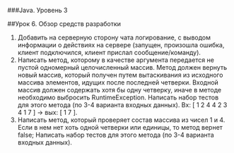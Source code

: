 ###Java. Уровень 3

##Урок 6. Обзор средств разработки
1. Добавить на серверную сторону чата логирование, с выводом информации о действиях на сервере (запущен, произошла ошибка, клиент подключился, клиент прислал сообщение/команду).
2. Написать метод, которому в качестве аргумента передается не пустой одномерный целочисленный массив. Метод должен вернуть новый массив, который получен путем вытаскивания из исходного массива элементов, идущих после последней четверки. Входной массив должен содержать хотя бы одну четверку, иначе в методе необходимо выбросить RuntimeException. Написать набор тестов для этого метода (по 3-4 варианта входных данных). Вх: [ 1 2 4 4 2 3 4 1 7 ] -> вых: [ 1 7 ].
3. Написать метод, который проверяет состав массива из чисел 1 и 4. Если в нем нет хоть одной четверки или единицы, то метод вернет false; Написать набор тестов для этого метода (по 3-4 варианта входных данных).